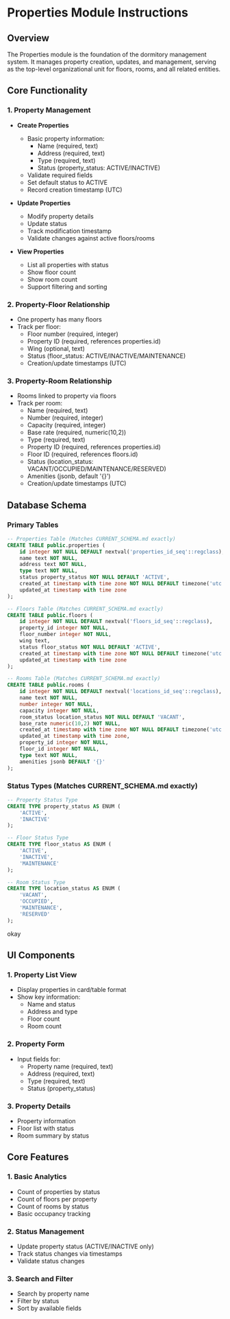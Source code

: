 # Properties Module Instructions

## Overview
The Properties module is the foundation of the dormitory management system. It manages property creation, updates, and management, serving as the top-level organizational unit for floors, rooms, and all related entities.

## Core Functionality

### 1. Property Management
- **Create Properties**
  - Basic property information:
    - Name (required, text)
    - Address (required, text)
    - Type (required, text)
    - Status (property_status: ACTIVE/INACTIVE)
  - Validate required fields
  - Set default status to ACTIVE
  - Record creation timestamp (UTC)

- **Update Properties**
  - Modify property details
  - Update status
  - Track modification timestamp
  - Validate changes against active floors/rooms

- **View Properties**
  - List all properties with status
  - Show floor count
  - Show room count
  - Support filtering and sorting

### 2. Property-Floor Relationship
- One property has many floors
- Track per floor:
  - Floor number (required, integer)
  - Property ID (required, references properties.id)
  - Wing (optional, text)
  - Status (floor_status: ACTIVE/INACTIVE/MAINTENANCE)
  - Creation/update timestamps (UTC)

### 3. Property-Room Relationship
- Rooms linked to property via floors
- Track per room:
  - Name (required, text)
  - Number (required, integer)
  - Capacity (required, integer)
  - Base rate (required, numeric(10,2))
  - Type (required, text)
  - Property ID (required, references properties.id)
  - Floor ID (required, references floors.id)
  - Status (location_status: VACANT/OCCUPIED/MAINTENANCE/RESERVED)
  - Amenities (jsonb, default '{}')
  - Creation/update timestamps (UTC)

## Database Schema

### Primary Tables
```sql
-- Properties Table (Matches CURRENT_SCHEMA.md exactly)
CREATE TABLE public.properties (
    id integer NOT NULL DEFAULT nextval('properties_id_seq'::regclass),
    name text NOT NULL,
    address text NOT NULL,
    type text NOT NULL,
    status property_status NOT NULL DEFAULT 'ACTIVE',
    created_at timestamp with time zone NOT NULL DEFAULT timezone('utc'::text, now()),
    updated_at timestamp with time zone
);

-- Floors Table (Matches CURRENT_SCHEMA.md exactly)
CREATE TABLE public.floors (
    id integer NOT NULL DEFAULT nextval('floors_id_seq'::regclass),
    property_id integer NOT NULL,
    floor_number integer NOT NULL,
    wing text,
    status floor_status NOT NULL DEFAULT 'ACTIVE',
    created_at timestamp with time zone NOT NULL DEFAULT timezone('utc'::text, now()),
    updated_at timestamp with time zone
);

-- Rooms Table (Matches CURRENT_SCHEMA.md exactly)
CREATE TABLE public.rooms (
    id integer NOT NULL DEFAULT nextval('locations_id_seq'::regclass),
    name text NOT NULL,
    number integer NOT NULL,
    capacity integer NOT NULL,
    room_status location_status NOT NULL DEFAULT 'VACANT',
    base_rate numeric(10,2) NOT NULL,
    created_at timestamp with time zone NOT NULL DEFAULT timezone('utc'::text, now()),
    updated_at timestamp with time zone,
    property_id integer NOT NULL,
    floor_id integer NOT NULL,
    type text NOT NULL,
    amenities jsonb DEFAULT '{}'
);
```

### Status Types (Matches CURRENT_SCHEMA.md exactly)
```sql
-- Property Status Type
CREATE TYPE property_status AS ENUM (
    'ACTIVE',
    'INACTIVE'
);

-- Floor Status Type
CREATE TYPE floor_status AS ENUM (
    'ACTIVE',
    'INACTIVE',
    'MAINTENANCE'
);

-- Room Status Type
CREATE TYPE location_status AS ENUM (
    'VACANT',
    'OCCUPIED',
    'MAINTENANCE',
    'RESERVED'
);
```

okay 
## UI Components

### 1. Property List View
- Display properties in card/table format
- Show key information:
  - Name and status
  - Address and type
  - Floor count
  - Room count

### 2. Property Form
- Input fields for:
  - Property name (required, text)
  - Address (required, text)
  - Type (required, text)
  - Status (property_status)

### 3. Property Details
- Property information
- Floor list with status
- Room summary by status

## Core Features

### 1. Basic Analytics
- Count of properties by status
- Count of floors per property
- Count of rooms by status
- Basic occupancy tracking

### 2. Status Management
- Update property status (ACTIVE/INACTIVE only)
- Track status changes via timestamps
- Validate status changes

### 3. Search and Filter
- Search by property name
- Filter by status
- Sort by available fields
